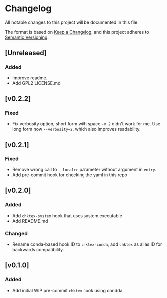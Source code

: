 # Changelog

All notable changes to this project will be documented in this file.

The format is based on [Keep a Changelog](https://keepachangelog.com/en/1.0.0/),
and this project adheres to [Semantic Versioning](https://semver.org/spec/v2.0.0.html).

## [Unreleased]

### Added

- Improve readme.
- Add GPL2 LICENSE.md

## [v0.2.2]

### Fixed

- Fix verbosity option, short form with space `-v 2` didn't work for me. Use long form now `--verbosity=2`, which also improves readability.

## [v0.2.1]

### Fixed

- Remove wrong call to `--localrc` parameter without argument in `entry`.
- Add pre-commit hook for checking the yaml in this repo

## [v0.2.0]

### Added

- Add `chktex-system` hook that uses system executable
- Add README.md

### Changed

- Rename conda-based hook ID to `chktex-conda`, add `chktex` as alias ID for backwards compatibility.


## [v0.1.0]

### Added

- Add initial WIP pre-commit `chktex` hook using condda
